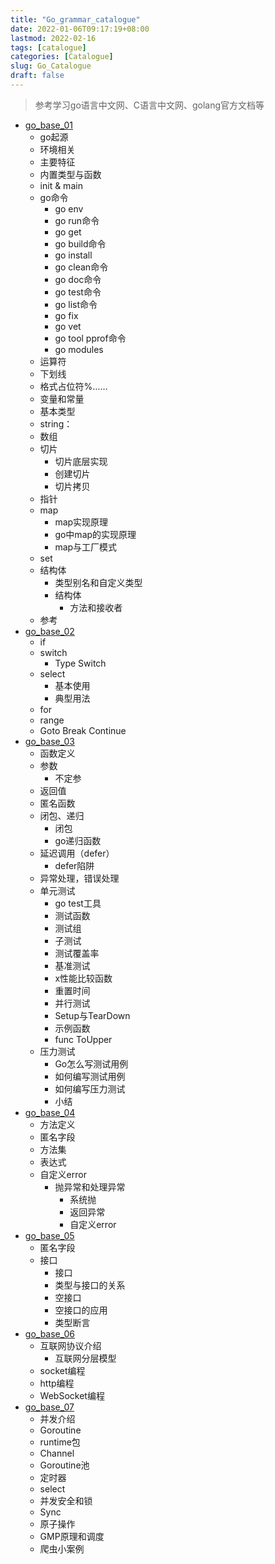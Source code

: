 ```yaml
---
title: "Go_grammar_catalogue"
date: 2022-01-06T09:17:19+08:00
lastmod: 2022-02-16
tags: [catalogue]
categories: [Catalogue]
slug: Go_Catalogue
draft: false
---
```

> 参考学习go语言中文网、C语言中文网、golang官方文档等

- [go_base_01](https://qizhengzou.github.io/go_base_01/)
    - go起源
    - 环境相关
    - 主要特征
    - 内置类型与函数
    - init & main
    - go命令
        - go env
        - go run命令
        - go get
        - go build命令
        - go install
        - go clean命令
        - go doc命令
        - go test命令
        - go list命令
        - go fix
        - go vet
        - go tool pprof命令
        - go modules
    - 运算符
    - 下划线
    - 格式占位符%……
    - 变量和常量
    - 基本类型
    - string：
    - 数组
    - 切片
        - 切片底层实现
        - 创建切片
        - 切片拷贝
    - 指针
    - map
        - map实现原理
        - go中map的实现原理
        - map与工厂模式
    - set
    - 结构体
        - 类型别名和自定义类型
        - 结构体
            - 方法和接收者
    - 参考
- [go_base_02](https://qizhengzou.github.io/go_base_02/)
    - if
    - switch
        - Type Switch
    - select
        - 基本使用
        - 典型用法
    - for
    - range
    - Goto Break Continue
- [go_base_03](https://qizhengzou.github.io/go_base_03/)
    - 函数定义
    - 参数
        - 不定参
    - 返回值
    - 匿名函数
    - 闭包、递归
        - 闭包
        - go递归函数
    - 延迟调用（defer）
        - defer陷阱
    - 异常处理，错误处理
    - 单元测试
        - go test工具
        - 测试函数
        - 测试组
        - 子测试
        - 测试覆盖率
        - 基准测试
        - x性能比较函数
        - 重置时间
        - 并行测试
        - Setup与TearDown
        - 示例函数
        - func ToUpper
    - 压力测试
        - Go怎么写测试用例
        - 如何编写测试用例
        - 如何编写压力测试
        - 小结
- [go_base_04](https://qizhengzou.github.io/go_base_04/)
    - 方法定义
    - 匿名字段
    - 方法集
    - 表达式
    - 自定义error
        - 抛异常和处理异常
            - 系统抛
            - 返回异常
            - 自定义error
- [go_base_05](https://qizhengzou.github.io/go_base_05/)
    - 匿名字段
    - 接口
        - 接口
        - 类型与接口的关系
        - 空接口
        - 空接口的应用
        - 类型断言
- [go_base_06](https://qizhengzou.github.io/go_base_06/)
    - 互联网协议介绍
        - 互联网分层模型
    - socket编程
    - http编程
    - WebSocket编程
- [go_base_07](https://qizhengzou.github.io/go_base_07/)
    - 并发介绍
    - Goroutine
    - runtime包
    - Channel
    - Goroutine池
    - 定时器
    - select
    - 并发安全和锁
    - Sync
    - 原子操作
    - GMP原理和调度
    - 爬虫小案例
